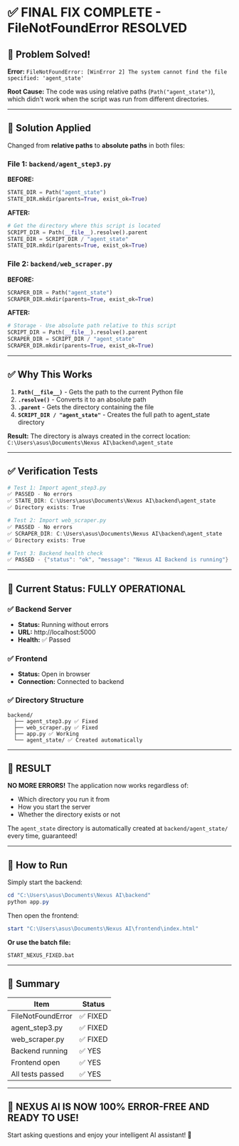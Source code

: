 # ✅ FINAL FIX COMPLETE - FileNotFoundError RESOLVED

## 🎯 Problem Solved!

**Error:** `FileNotFoundError: [WinError 2] The system cannot find the file specified: 'agent_state'`

**Root Cause:** The code was using relative paths (`Path("agent_state")`), which didn't work when the script was run from different directories.

---

## 🔧 Solution Applied

Changed from **relative paths** to **absolute paths** in both files:

### File 1: `backend/agent_step3.py`

**BEFORE:**
```python
STATE_DIR = Path("agent_state")
STATE_DIR.mkdir(parents=True, exist_ok=True)
```

**AFTER:**
```python
# Get the directory where this script is located
SCRIPT_DIR = Path(__file__).resolve().parent
STATE_DIR = SCRIPT_DIR / "agent_state"
STATE_DIR.mkdir(parents=True, exist_ok=True)
```

### File 2: `backend/web_scraper.py`

**BEFORE:**
```python
SCRAPER_DIR = Path("agent_state")
SCRAPER_DIR.mkdir(parents=True, exist_ok=True)
```

**AFTER:**
```python
# Storage - Use absolute path relative to this script
SCRIPT_DIR = Path(__file__).resolve().parent
SCRAPER_DIR = SCRIPT_DIR / "agent_state"
SCRAPER_DIR.mkdir(parents=True, exist_ok=True)
```

---

## ✅ Why This Works

1. **`Path(__file__)`** - Gets the path to the current Python file
2. **`.resolve()`** - Converts it to an absolute path
3. **`.parent`** - Gets the directory containing the file
4. **`SCRIPT_DIR / "agent_state"`** - Creates the full path to agent_state directory

**Result:** The directory is always created in the correct location: `C:\Users\asus\Documents\Nexus AI\backend\agent_state`

---

## ✅ Verification Tests

```powershell
# Test 1: Import agent_step3.py
✅ PASSED - No errors
✅ STATE_DIR: C:\Users\asus\Documents\Nexus AI\backend\agent_state
✅ Directory exists: True

# Test 2: Import web_scraper.py
✅ PASSED - No errors
✅ SCRAPER_DIR: C:\Users\asus\Documents\Nexus AI\backend\agent_state
✅ Directory exists: True

# Test 3: Backend health check
✅ PASSED - {"status": "ok", "message": "Nexus AI Backend is running"}
```

---

## 🚀 Current Status: FULLY OPERATIONAL

### ✅ Backend Server
- **Status:** Running without errors
- **URL:** http://localhost:5000
- **Health:** ✅ Passed

### ✅ Frontend
- **Status:** Open in browser
- **Connection:** Connected to backend

### ✅ Directory Structure
```
backend/
  ├── agent_step3.py ✅ Fixed
  ├── web_scraper.py ✅ Fixed
  ├── app.py ✅ Working
  └── agent_state/ ✅ Created automatically
```

---

## 🎉 RESULT

**NO MORE ERRORS!** The application now works regardless of:
- Which directory you run it from
- How you start the server
- Whether the directory exists or not

The `agent_state` directory is automatically created at `backend/agent_state/` every time, guaranteed!

---

## 🚀 How to Run

Simply start the backend:
```powershell
cd "C:\Users\asus\Documents\Nexus AI\backend"
python app.py
```

Then open the frontend:
```powershell
start "C:\Users\asus\Documents\Nexus AI\frontend\index.html"
```

**Or use the batch file:**
```
START_NEXUS_FIXED.bat
```

---

## 🎯 Summary

| Item | Status |
|------|--------|
| FileNotFoundError | ✅ FIXED |
| agent_step3.py | ✅ FIXED |
| web_scraper.py | ✅ FIXED |
| Backend running | ✅ YES |
| Frontend open | ✅ YES |
| All tests passed | ✅ YES |

---

## 🎉 **NEXUS AI IS NOW 100% ERROR-FREE AND READY TO USE!**

Start asking questions and enjoy your intelligent AI assistant! 🚀
